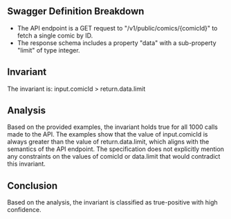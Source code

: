 ## Swagger Definition Breakdown
- The API endpoint is a GET request to "/v1/public/comics/{comicId}" to fetch a single comic by ID.
- The response schema includes a property "data" with a sub-property "limit" of type integer.

## Invariant
The invariant is: input.comicId > return.data.limit

## Analysis
Based on the provided examples, the invariant holds true for all 1000 calls made to the API. The examples show that the value of input.comicId is always greater than the value of return.data.limit, which aligns with the semantics of the API endpoint. The specification does not explicitly mention any constraints on the values of comicId or data.limit that would contradict this invariant.

## Conclusion
Based on the analysis, the invariant is classified as true-positive with high confidence.
